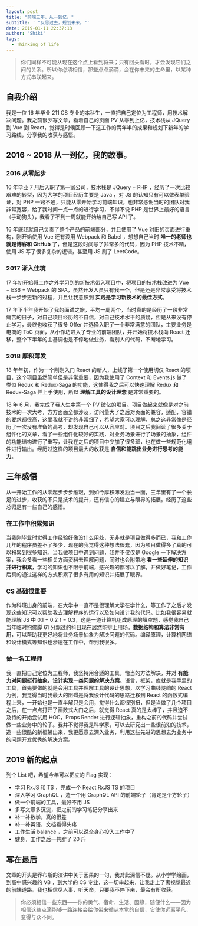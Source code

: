 ```yaml
---
layout: post
title: "前端三年，从一到亿。"
subtitle: ' "反思过去，规划未来。"'
date: 2019-01-11 22:37:13
author: "Shiki"
tags:
  - Thinking of life
---
```


> 你们同样不可能从现在这个点上看到将来；只有回头看时，才会发现它们之间的关系。所以你必须相信，那些点点滴滴，会在你未来的生命里，以某种方式串联起来。

## 自我介绍

我是一位 16 年毕业 211 CS 专业的本科生，一直把自己定位为工程师，用技术解决问题。我之前很少写文章，看着自己的页面 PV 从零到上亿，技术栈从 JQuery 到 Vue 到 React，觉得是时候回顾一下这工作的两年半的成果和规划下新年的学习路线，分享我的收获与感悟。

## 2016 ~ 2018 从一到亿，我的故事。

### 2016 从零起步

16 年毕业 7 月后入职了第一家公司，技术栈是 JQuery + PHP ，经历了一次比较艰难的转型，因为大学的项目经历主要是 Java ，对 JS 的认知只有可以做表单验证，对 PHP 一窍不通，只能从零开始学习前端知识，也非常感谢当时的团队对我非常宽容，给了我时间一点一点的进行学习，不得不说 PHP 是世界上最好的语言（手动狗头），我看了不到一周就能开始给自己写 API 了。

16 年底我就自己负责了整个产品的前端部分，并且使用了 Vue 对旧的页面进行重构，刚开始使用 Vue 还有没用 Webpack 和 Babel ，想想自己当时 **唯一的老师也就是博客和 GitHub** 了，但是这段时间写了非常多的代码，因为 PHP 技术不精，使用 JS 写了很多复杂的逻辑，甚至用 JS 刷了 LeetCode。

### 2017 渐入佳境

17 年初开始将工作之外学习到的新技术带入项目中，将项目的技术栈改进为 Vue + ES6 + Webpack 的 SPA，虽然开发人员只有我一个，但是还是非常享受将技术栈一步步更新的过程，并且让我意识到 **实践是学习新技术的最佳方式**。

17 年下半年我开始了我的面试之旅，平均一周两个，当时真的是经历了一段非常痛苦的日子，对自己项目经历的不自信，对自己技术水平的质疑，但是从来没有停止学习，最终也收获了很多 Offer 并选择入职了一个非常满意的团队，主要业务是电商的 ToC 页面，从小作坊进入了专业的前端团队，并开始将技术栈向 React 迁移，整个下半年的主基调也是不停地做业务，看别人的代码，不断地学习。

### 2018 厚积薄发

18 年年初，作为一个刚刚入门 React 的新人，上线了第一个使用切仅 React 的项目，这个项目虽然简单但是非常重要，因为我使用了 Context 和 Events.js 做了类似 Redux 和 Redux-Saga 的功能，这使得我之后可以快速理解 Redux 和 Redux-Saga 并上手使用，所以 **理解工具的设计理念** 是非常重要的。

18 年 6 月，我完成了我人生中第一个 PV 破亿的项目。项目做起来就像是对之前技术的一次大考，方方面面全都涉及，访问量大了之后对页面的兼容，适配，容错的要求都很高，这里我就不讲的非常细了，希望大家可以理解，总之这非常像是经历了一次没有准备的高考，却发现自己可以从容应对。项目之后我阅读了很多关于组件化的文章，看了一些组件化较好的实践，对业务场景进行了场景的抽象，组件的功能结构进行了重写，让我在之后的项目中少加了很多班，也在做一些规范化组件进行输出。经历过这样的项目最大的收获是 **自信和能跳出业务进行思考的能力**。

## 三年感悟

从一开始工作的从零起步步步维艰，到如今厚积薄发独当一面，三年里有了一个长足的进步，收获的不只是技术的提升，还有信心的建立与眼界的拓展。经历了这些总归是有一些自己的感悟。

### 在工作中积累知识

当我刚毕业时觉得工作经验好像没什么用处，无非就是项目做得多而已，我和工作几年的程序员差不了多少，现在的我觉得这种想法很蠢，因为项目做得多了真的可以积累到很多知识。当我做项目中遇到问题，我并不仅仅是 Google 一下解决方案，我会多看一些相关方面资料去理解问题，同时也会附带地 **看一些延伸的知识并进行积累**，学习的知识也不限于前端，感兴趣的都可以了解，并做好笔记，工作后真的通过这样的方式积累了很多有用的知识并拓展了眼界。

### CS 基础很重要

作为科班出身的前端，在大学中一直不是很理解大学在学什么，等工作了之后才发现这些知识可以帮助我去理解程序的运行以及如何设计我的代码。比如我很容易就能理解 JS 中 0.1 + 0.2！= 0.3，这是一道计算机组成原理的填空题，感觉我自己当年临时抱佛脚 61 分飘过的科目现在居然能排上用场。**数据结构和算法非常有用**，可以帮助我更好地将业务场景抽象为解决问题的代码。编译原理，计算机网络和设计模式等知识也渗透在工作中，帮到我很多。

### 做一名工程师

我一直把自己定位为工程师，我坚持用合适的工具，恰当的方法解决，并对 **有能力对问题挺行抽象，设计实现一类问题的解决方案**。语言，框架，库就是我手里的工具，首先要做的就是会用工具并理解工具的设计思想，以学习曲线陡峭的 React 为例，我觉得当时我最大的阻碍是将我设计代码的思路迁移到 React 的函数式编程上来，一开始也是一直半解只是会用，觉得什么都很别扭，但是当做了几个项目之后，在一点点打开了函数式大门之后，就觉得 React 真的是太棒了，并且迫不及待的开始尝试用 HOC，Props Render 进行逻辑抽象，重构之前的代码并尝试做一些业务中的轮子。我并不觉得我是科学家，可以去研究出一些很前沿的技术，造一些很酷的新框架出来，我更愿意去深入业务，利用这些先进的思想去为业务中的问题开发优秀的解决方案。

## 2019 新的起点

列个 List 吧，希望今年可以把立的 Flag 实现：

- 学习 RxJS 和 TS ，完成一个 React RxJS TS 的项目
- 深入学习 GraphQL ，造一个用 GraphQL API 的前端轮子（肯定是个方轮子）
- 做一个前端的工具，最好不用 JS
- 多写文章多沉淀，把之前的学习笔记分享出来
- 补一补数学，真的很差
- 补一补英语，文档看得头疼
- 工作生活 balance ，之前可以说全身心投入工作中了
- 健身，工作之后一共胖了 20 斤

## 写在最后

文章的开头是乔布斯的演讲中关于因果的一句，我对此深信不疑。从小学学绘画，到高中感兴趣的 VB ，到大学的 CS 专业，这一切串起来，让我走上了离视觉最近的前端道路。我也相信尽人事，听天命，只要我不停下来，最会有所收获。

> 你必须相信一些东西——你的勇气、宿命、生活、因缘，随便什么——因为相信这些点滴能够一路连接会给你带来循从本觉的自信，它使你远离平凡，变得与众不同。
